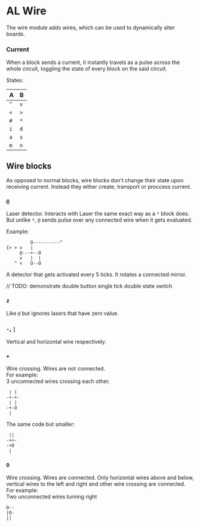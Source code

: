 # AL Wire

The wire module adds wires, which can be used to dynamically alter boards.

### Current

When a block sends a current, it instantly travels as a pulse across the
whole circuit, toggling the state of every block on the said circuit.

States:

A   | B
----|----
`^` | `v`
`<` | `>`
`#` | `*`
`i` | `d`
`a` | `s`
`m` | `n`

## Wire blocks

As opposed to normal blocks, wire blocks don't change their state upon receiving
current. Instead they either create, transport or proccess current.

### `@`
Laser detector. Interacts with Laser the same exact way as a `*` block does. But unlike `*`, `@` sends pulse over any connected wire when it gets evaluated.

Example:  
```
         O----------^
{> > v   |
     @---+--O
     v   |  |
   ^ <   O--O
```
A detector that gets activated every 5 ticks. It rotates a connected mirror.

// TODO: demonstrate double button single tick double state switch

### `z`
Like `@` but ignores lasers that have zero value.

### `-`, `|`
Vertical and horizontal wire respectively.

### `+`
Wire crossing. Wires are not connected.  
For example:  
3 unconnected wires crossing each other.
```
 | |
-+-+-
 | |
-+-O
 |
```
The same code but smaller:
```
 ||
-++-
-+O
 |
```

### `O`
Wire crossing. Wires are connected.
Only horizontal wires above and below, vertical wires to the left and right and other wire crossing are connected.  
For example:  
Two unconnected wires turning right
```
O--
|O-
||
```

